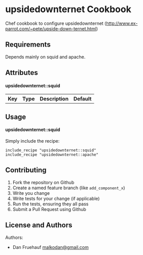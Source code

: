 upsidedownternet Cookbook
===============
Chef cookbook to configure upsidedownternet (http://www.ex-parrot.com/~pete/upside-down-ternet.html)

Requirements
------------
Depends mainly on squid and apache.

Attributes
----------

#### upsidedownternet::squid
<table>
  <tr>
    <th>Key</th>
    <th>Type</th>
    <th>Description</th>
    <th>Default</th>
  </tr>
</table>

Usage
-----
#### upsidedownternet::squid
Simply include the recipe:
```
include_recipe "upsidedownternet::squid"
include_recipe "upsidedownternet::apache"
```

Contributing
------------
1. Fork the repository on Github
2. Create a named feature branch (like `add_component_x`)
3. Write you change
4. Write tests for your change (if applicable)
5. Run the tests, ensuring they all pass
6. Submit a Pull Request using Github

License and Authors
-------------------
Authors:
 * Dan Fruehauf <malkodan@gmail.com>
